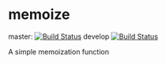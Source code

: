 # memoize

master: [![Build Status](https://travis-ci.org/kanellov/memoize.svg?branch=master)](https://travis-ci.org/kanellov/memoize)
develop [![Build Status](https://travis-ci.org/kanellov/memoize.svg?branch=develop)](https://travis-ci.org/kanellov/memoize)

A simple memoization function
